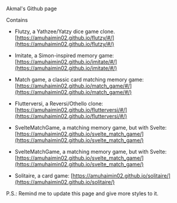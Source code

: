 Akmal's Github page

Contains

- Flutzy, a Yathzee/Yatzy dice game clone. [https://amuhaimin02.github.io/flutzy/#/](https://amuhaimin02.github.io/flutzy/#/)

- Imitate, a Simon-inspired memory game: [https://amuhaimin02.github.io/imitate/#/](https://amuhaimin02.github.io/imitate/#/)

- Match game, a classic card matching memory game: [https://amuhaimin02.github.io/match_game/#/](https://amuhaimin02.github.io/match_game/#/)

- Flutterversi, a Reversi/Othello clone: [https://amuhaimin02.github.io/flutterversi/#/](https://amuhaimin02.github.io/flutterversi/#/)

- SvelteMatchGame, a matching memory game, but with Svelte: [https://amuhaimin02.github.io/svelte_match_game/](https://amuhaimin02.github.io/svelte_match_game/)

- SvelteMatchGame, a matching memory game, but with Svelte: [https://amuhaimin02.github.io/svelte_match_game/](https://amuhaimin02.github.io/svelte_match_game/)

- Solitaire, a card game: [https://amuhaimin02.github.io/solitaire/](https://amuhaimin02.github.io/solitaire/)


P.S.: Remind me to update this page and give more styles to it.